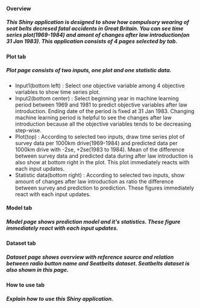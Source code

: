 #### Overview  
##### This Shiny application is designed to show how compulsory wearing of seat belts decresed fatal accidents in Great Britain. You can see time series plot(1969-1984) and amont of changes after law introduction(on 31 Jan 1983). This application consists of 4 pages selected by tab. 

#### Plot tab  
##### Plot page consists of two inputs, one plot and one statistic data.
- Input1(bottom left) : Select one objective variable among 4 objective variables to show time series plot.  
- Input2(bottom center) : Select beginning year in machine learning period between 1969 and 1981 to predict objective variables after law introduction. Ending date of the period is fixed at 31 Jan 1983. Changing machine learning period is helpful to see the changes after law introduction because all the objective variables tends to be decreasing step-wise.  
- Plot(top) : According to selected two inputs, draw time series plot of survey data per 1000km drive(1969-1984) and predicted data per 1000km drive with -2se, +2se(1983 to 1984). Mean of the difference between survey data and predicted data during after law introduction is also show at bottom right in the plot. This plot immediately reacts with each input updates.  
- Statistic data(bottom right) : According to selected two inputs, show amount of changes after law introduction as ratio the difference between survey and prediction to prediction. These figures immediately react with each input updates.   

#### Model tab  
##### Model page shows prediction model and it's statistics. These figure immediately react with each input updates.   

#### Dataset tab  
##### Dataset page shows overview with reference source and relation between radio button name and Seatbelts dataset. Seatbelts dataset is also shown in this page.  

#### How to use tab  
##### Explain how to use this Shiny application.  
